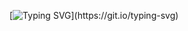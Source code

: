 [![Typing SVG](https://readme-typing-svg.demolab.com?font=Montserrat&weight=600&pause=1000&color=000000&width=435&lines=Frontend+developer.)](https://git.io/typing-svg)
